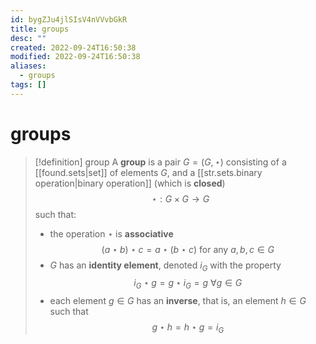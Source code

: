 ```yaml
---
id: bygZJu4jlSIsV4nVVvbGkR
title: groups
desc: ""
created: 2022-09-24T16:50:38
modified: 2022-09-24T16:50:38
aliases:
  - groups
tags: []
---
```


# groups

> [!definition] group
> A **group** is a pair $G = (G,\star)$ consisting of a [[found.sets|set]] of elements $G$, and a [[str.sets.binary operation|binary operation]] (which is **closed**) $$\star: G\times G \to G$$ such that:
> - the operation $\star$ is **associative** $$(a\star b)\star c = a \star (b\star c)\ \text{for any}\ a,b,c \in G$$
> - $G$ has an **identity element**, denoted $i_G$ with the property $$i_G \star g = g \star i_G = g \ \forall g \in G$$
> - each element $g \in G$ has an **inverse**, that is, an element $h \in G$ such that $$g \star h = h \star g = i_G$$


